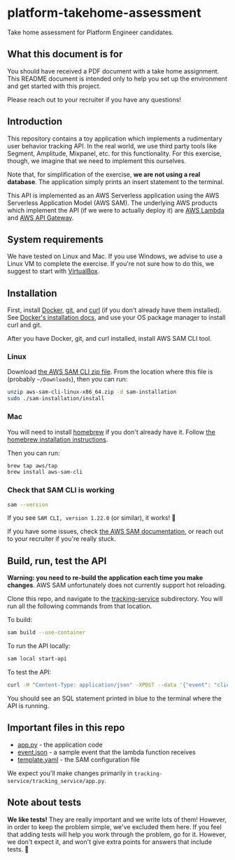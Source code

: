 # platform-takehome-assessment
Take home assessment for Platform Engineer candidates.

## What this document is for

You should have received a PDF document with a take home 
assignment. This README document is intended only to help you
set up the environment and get started with this project.

Please reach out to your recruiter if you have any questions!

## Introduction

This repository contains a toy application which 
implements a rudimentary user behavior tracking API. In the
real world, we use third party tools like Segment, Amplitude, 
Mixpanel, etc. for this functionality. For this exercise, though,
we imagine that we need to implement this ourselves.

Note that, for simplification of the exercise, **we are not using
a real database**. The application simply prints an insert
statement to the terminal. 

This API is implemented as an AWS Serverless application 
using the AWS Serverless Application Model (AWS SAM). The 
underlying AWS products which implement the API (if we were 
to actually deploy it) are [AWS Lambda](https://aws.amazon.com/lambda/)
and [AWS API Gateway](https://aws.amazon.com/api-gateway/).

## System requirements

We have tested on Linux and Mac. If you use Windows, we advise 
to use a Linux VM to complete the exercise. If you're not sure 
how to do this, we suggest to start with [VirtualBox](https://www.virtualbox.org/).

## Installation

First, install [Docker](https://www.docker.com/), [git](https://git-scm.com/), 
and [curl](https://curl.se/) (if you don't already have them installed).
See [Docker's installation docs](https://docs.docker.com/engine/install/), 
and use your OS package manager to install curl and git.

After you have Docker, git, and curl installed, install AWS SAM CLI tool. 

### Linux

Download [the AWS SAM CLI zip file](https://github.com/aws/aws-sam-cli/releases/latest/download/aws-sam-cli-linux-x86_64.zip). 
From the location where this file is (probably `~/Downloads`), then you can run:

```bash
unzip aws-sam-cli-linux-x86_64.zip -d sam-installation
sudo ./sam-installation/install
```

### Mac

You will need to install [homebrew](https://brew.sh) if you don't already have it. 
Follow [the homebrew installation instructions](https://docs.brew.sh/Installation).

Then you can run:

```bash
brew tap aws/tap
brew install aws-sam-cli
```

### Check that SAM CLI is working

```bash
sam --version
```

If you see `SAM CLI, version 1.22.0` (or similar), it works! 🎉

If you have some issues, check 
[the AWS SAM documentation](https://docs.aws.amazon.com/serverless-application-model/latest/developerguide/serverless-sam-cli-install.html), 
or reach out to your recruiter if you're really stuck.

## Build, run, test the API

**Warning: you need to re-build the application each time you make 
changes**. AWS SAM unfortunately does not currently support
hot reloading.

Clone this repo, and navigate to the [tracking-service](./tracking-service) subdirectory.
You will run all the following commands from that location.

To build:

```bash
sam build --use-container
```

To run the API locally:

```bash
sam local start-api
```

To test the API:

```bash
curl -H "Content-Type: application/json" -XPOST --data '{"event": "click", "location": "something", "user": "sylvia", "otherParam": "otherVal"}' http://127.0.0.1:3000/track
```

You should see an SQL statement printed in blue to the terminal where the API 
is running. 

## Important files in this repo

* [app.py](tracking-service/tracking_service/app.py) - the application code
* [event.json](tracking-service/events/event.json) - a sample event that the lambda function receives
* [template.yaml](tracking-service/template.yaml) - the SAM configuration file

We expect you'll make changes primarily in `tracking-service/tracking_service/app.py`.

## Note about tests

**We like tests!** They are really important and we write lots of them!
However, in order to keep the problem simple, we've excluded them here. If you
feel that adding tests will help you work through the problem, go for it. 
However, we don't expect it, and won't give extra points for answers that 
include tests. 🙂